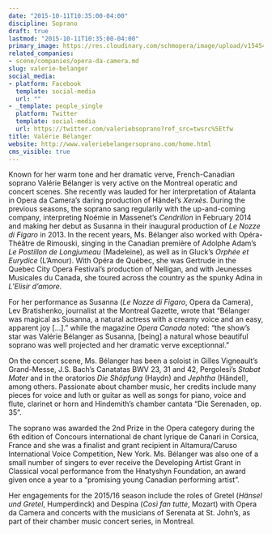 ```yaml
---
date: "2015-10-11T10:35:00-04:00"
discipline: Soprano
draft: true
lastmod: "2015-10-11T10:35:00-04:00"
primary_image: https://res.cloudinary.com/schmopera/image/upload/v1545409169/media/webhook-uploads/1444574098079/BelangerSquare.jpg.jpg
related_companies:
- scene/companies/opera-da-camera.md
slug: valerie-belanger
social_media:
- platform: Facebook
  template: social-media
  url: ""
- _template: people_single
  platform: Twitter
  template: social-media
  url: https://twitter.com/valeriebsoprano?ref_src=twsrc%5Etfw
title: Valérie Bélanger
website: http://www.valeriebelangersoprano.com/home.html
cms_visible: true
---
```


Known for her warm tone and her dramatic verve, French-Canadian soprano Valérie Bélanger is very active on the Montreal operatic and concert scenes.  She recently was lauded for her interpretation of Atalanta in Opera da Camera’s daring production of Händel’s *Xerxès*.  During the previous seasons, the soprano sang regularily with the up-and-coming company, interpreting Noémie in Massenet’s *Cendrillon* in February 2014 and making her debut as Susanna in their inaugural production of *Le Nozze di Figaro* in 2013. In the recent years, Ms. Bélanger also worked with Opéra-Théâtre  de Rimouski, singing in the Canadian première of Adolphe Adam’s *Le Postillon de Longjumeau* (Madeleine), as well as in Gluck’s *Orphée et Eurydice* (L’Amour).  With Opéra de Québec, she was Gertrude in the Quebec City Opera Festival’s production of Nelligan, and with Jeunesses Musicales du Canada, she toured across the country as the spunky Adina in *L’Elisir d’amore*. 

For her performance as Susanna (*Le Nozze di Figaro*, Opera da Camera), Lev Bratishenko, journalist at the Montreal Gazette, wrote that “Bélanger was magical as Susanna, a natural actress with a creamy voice and an easy, apparent joy […].” while the magazine *Opera Canada* noted:  “the show’s star was Valérie Bélanger as Susanna, [being] a natural whose beautiful soprano was well projected and her dramatic verve exceptionnal.” 

On the concert scene, Ms. Bélanger has been a soloist in Gilles Vigneault’s Grand-Messe, J.S. Bach’s Canatatas BWV 23, 31 and 42, Pergolesi’s *Stabat Mater* and in the oratorios *Die Shöpfung* (Haydn) and *Jephtha* (Händel), among others.  Passionate about chamber music, her credits include many pieces for voice and luth or guitar as well as songs for piano, voice and flute, clarinet or horn and Hindemith’s chamber cantata “Die Serenaden, op. 35”. 

The soprano was awarded the 2nd Prize in the Opera category during the 6th edition of Concours international de chant lyrique de Canari in Corsica, France and she was a finalist and grant recipient in Altamura/Caruso International Voice Competition, New York.  Ms. Bélanger was also one of a small number of singers to ever receive the Developing Artist Grant in Classical vocal performance from the Hnatyshyn Foundation, an award given once a year to a “promising young Canadian performing artist”.  

Her engagements for the 2015/16 season include the roles of Gretel (*Hänsel und Gretel*, Humperdinck) and Despina (*Così fan tutte*, Mozart) with Opera da Camera and concerts with the musicians of Serenata at St. John’s, as part of their chamber music concert series, in Montreal.
